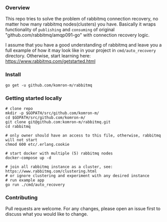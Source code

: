 ### Overview

This repo tries to solve the problem of rabbitmq connection recovery, no matter how many rabbitmq nodes(clusters)
you have. Basically it wraps functionality of `publishing` and `consuming` of original "github.com/rabbitmq/amqp091-go"
with connection recovery logic.

I assume that you have a good understanding of rabbitmq and leave you a full example of how it may look like in your
project in `cmd/auto_recovery` directory.
Otherwise, start learning here: https://www.rabbitmq.com/getstarted.html

### Install

```shell
go get -u github.com/komron-m/rabbitmq
```

### Getting started locally

```shell
# clone repo
mkdir -p $GOPATH/src/github.com/komron-m/
cd $GOPATH/src/github.com/komron-m/
git clone git@github.com:komron-m/rabbitmq.git
cd rabbitmq

# only owner should have an access to this file, otherwise, rabbitmq will not start
chmod 600 etc/.erlang.cookie

# start docker with multiple (5) rabbitmq nodes
docker-compose up -d

# join all rabbitmq instance as a cluster, see: https://www.rabbitmq.com/clustering.html
# or ignore clustering and experiment with any desired instance
# run example app
go run ./cmd/auto_recovery

```

### Contributing

Pull requests are welcome. For any changes, please open an issue first to discuss what you would like to change.
